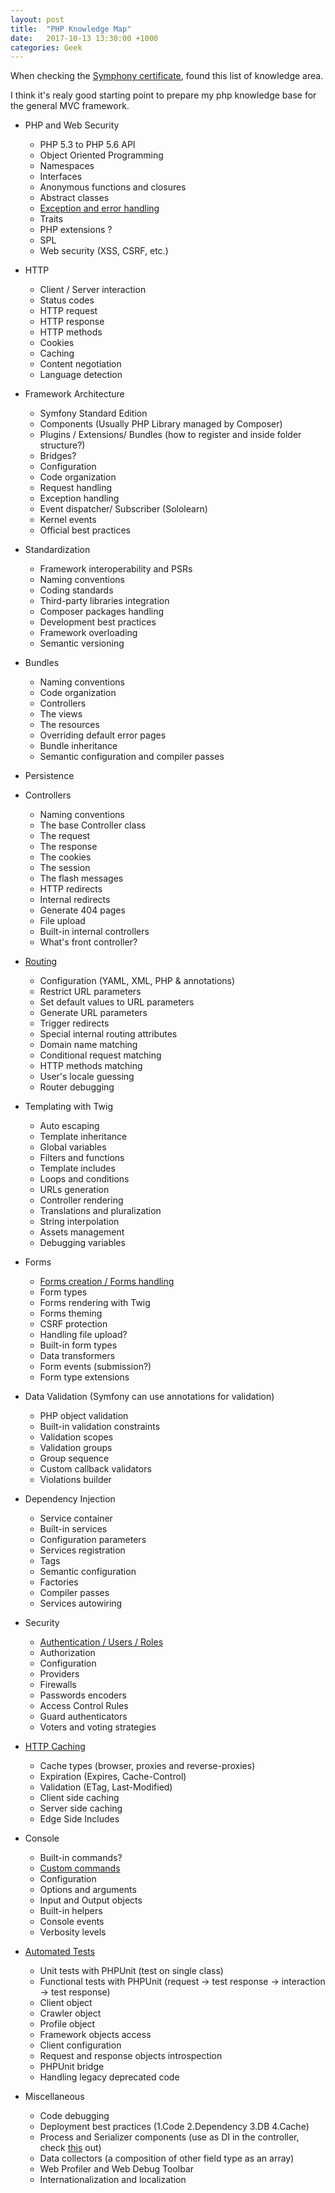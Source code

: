 ```yaml
---
layout: post
title:  "PHP Knowledge Map"
date:   2017-10-13 13:30:00 +1000
categories: Geek
---
```

When checking the [Symphony certificate](https://sensiolabs.com/en/symfony/certification.html), found this list of knowledge area.

I think it's realy good starting point to prepare my php knowledge base for the general MVC framework.

* PHP and Web Security
  - PHP 5.3 to PHP 5.6 API
  - Object Oriented Programming
  - Namespaces
  - Interfaces
  - Anonymous functions and closures
  - Abstract classes
  - [Exception and error handling](http://ericatsydney.github.io/geek/2017/10/10/php-exception-handling.html)
  - Traits
  - PHP extensions ?
  - SPL
  - Web security (XSS, CSRF, etc.)

* HTTP
  - Client / Server interaction
  - Status codes
  - HTTP request
  - HTTP response
  - HTTP methods
  - Cookies
  - Caching
  - Content negotiation
  - Language detection
  
* Framework Architecture
  - Symfony Standard Edition
  - Components (Usually PHP Library managed by Composer)
  - Plugins / Extensions/ Bundles (how to register and inside folder structure?)
  - Bridges?
  - Configuration
  - Code organization
  - Request handling
  - Exception handling
  - Event dispatcher/ Subscriber (Sololearn)
  - Kernel events
  - Official best practices
  
* Standardization
  - Framework interoperability and PSRs
  - Naming conventions
  - Coding standards
  - Third-party libraries integration
  - Composer packages handling
  - Development best practices
  - Framework overloading
  - Semantic versioning
  
* Bundles
  - Naming conventions
  - Code organization
  - Controllers
  - The views
  - The resources
  - Overriding default error pages
  - Bundle inheritance
  - Semantic configuration and compiler passes

* Persistence
  
* Controllers
  - Naming conventions
  - The base Controller class
  - The request
  - The response
  - The cookies
  - The session
  - The flash messages
  - HTTP redirects
  - Internal redirects
  - Generate 404 pages
  - File upload
  - Built-in internal controllers
  - What's front controller?
  
* [Routing](https://symfony.com/doc/current/routing.html)
  - Configuration (YAML, XML, PHP & annotations)
  - Restrict URL parameters
  - Set default values to URL parameters
  - Generate URL parameters
  - Trigger redirects
  - Special internal routing attributes
  - Domain name matching
  - Conditional request matching
  - HTTP methods matching
  - User's locale guessing
  - Router debugging
  
* Templating with Twig
  - Auto escaping
  - Template inheritance
  - Global variables
  - Filters and functions
  - Template includes
  - Loops and conditions
  - URLs generation
  - Controller rendering
  - Translations and pluralization
  - String interpolation
  - Assets management
  - Debugging variables

* Forms
  - [Forms creation / Forms handling](https://symfony.com/doc/current/forms.html)
  - Form types
  - Forms rendering with Twig
  - Forms theming
  - CSRF protection
  - Handling file upload?
  - Built-in form types
  - Data transformers
  - Form events (submission?)
  - Form type extensions

* Data Validation (Symfony can use annotations for validation)
  - PHP object validation
  - Built-in validation constraints
  - Validation scopes
  - Validation groups
  - Group sequence
  - Custom callback validators
  - Violations builder

* Dependency Injection
  - Service container
  - Built-in services
  - Configuration parameters
  - Services registration
  - Tags
  - Semantic configuration
  - Factories
  - Compiler passes
  - Services autowiring

* Security
  - [Authentication / Users / Roles](https://symfony.com/doc/current/security.html)
  - Authorization
  - Configuration
  - Providers
  - Firewalls
  - Passwords encoders
  - Access Control Rules
  - Guard authenticators
  - Voters and voting strategies

* [HTTP Caching](https://symfony.com/doc/current/http_cache.html)
  - Cache types (browser, proxies and reverse-proxies)
  - Expiration (Expires, Cache-Control)
  - Validation (ETag, Last-Modified)
  - Client side caching
  - Server side caching
  - Edge Side Includes

* Console
  - Built-in commands?
  - [Custom commands](https://symfony.com/doc/current/console.html)
  - Configuration
  - Options and arguments
  - Input and Output objects
  - Built-in helpers
  - Console events
  - Verbosity levels

* [Automated Tests](https://symfony.com/doc/current/testing.html)
  - Unit tests with PHPUnit (test on single class)
  - Functional tests with PHPUnit (request -> test response -> interaction -> test response)
  - Client object
  - Crawler object
  - Profile object
  - Framework objects access
  - Client configuration
  - Request and response objects introspection
  - PHPUnit bridge
  - Handling legacy deprecated code

* Miscellaneous
  - Code debugging
  - Deployment best practices (1.Code 2.Dependency 3.DB 4.Cache)
  - Process and Serializer components (use as DI in the controller, check [this](https://symfony.com/doc/current/serializer.html) out)
  - Data collectors (a composition of other field type as an array)
  - Web Profiler and Web Debug Toolbar
  - Internationalization and localization




